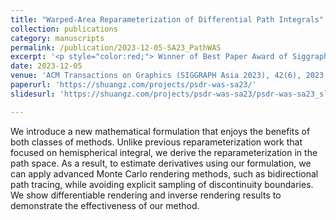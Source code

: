 ```yaml
---
title: "Warped-Area Reparameterization of Differential Path Integrals"
collection: publications
category: manuscripts
permalink: /publication/2023-12-05-SA23_PathWAS
excerpt: '<p style="color:red;"> Winner of Best Paper Award of Siggraph Asia 2023. </p> Combining Warped-Area Sampling with Path-Space Reparametrization for Efficient Rendering of Complex Scenes'
date: 2023-12-05
venue: 'ACM Transactions on Graphics (SIGGRAPH Asia 2023), 42(6), 2023'
paperurl: 'https://shuangz.com/projects/psdr-was-sa23/'
slidesurl: 'https://shuangz.com/projects/psdr-was-sa23/psdr-was-sa23_slides.pptx'

---
```


We introduce a new mathematical formulation that enjoys the benefits of both classes of methods. Unlike previous reparameterization work that focused on hemispherical integral, we derive the reparameterization in the path space. As a result, to estimate derivatives using our formulation, we can apply advanced Monte Carlo rendering methods, such as bidirectional path tracing, while avoiding explicit sampling of discontinuity boundaries. We show differentiable rendering and inverse rendering results to demonstrate the effectiveness of our method.